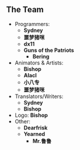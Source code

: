 ## The Team

- Programmers:
	- **Sydney**
	- **噩梦猪咪**
	- **dx11**
	- **Guns of the Patriots**
        - **Bering**
- Animators & Artists:
	- **Bishop**
  	- **Alacl**
	- **小八专**
	- **噩梦猪咪**
- Translators/Writers:
	- **Sydney**
	- **Bishop**
- Logo: **Bishop**
- Other:
	- **Dearfrisk**
	- **Yearned**
        - **Mr.鲁鲁**

